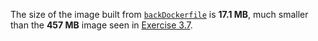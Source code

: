 The size of the image built from [`backDockerfile`](https://github.com/zabop/devopswithdocker/blob/master/part3/ex9/backDockerfile) is **17.1 MB**, much smaller than the **457 MB** image seen in [Exercise 3.7](https://github.com/zabop/devopswithdocker/tree/master/part3/ex7).
